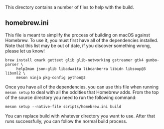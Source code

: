 This directory contains a number of files to help with the build.

## homebrew.ini

This file is meant to simplify the process of building on macOS against
Homebrew. To use it, you must first have all of the dependencies installed.
Note that this list may be out of date, if you discover something wrong, please
let us know!

```
brew install cmark gettext glib glib-networking gstreamer gtk4 gumbo-parser \
     help2man json-glib libadwaita libcanberra libidn libsoup@3 libxml2 \
     meson ninja pkg-config python@3
```

Once you have all of the dependencies, you can use this file when running
`meson setup` to deal with all the oddities that Homebrew adds. From the top
of the source directory you need to run the following command:

```
meson setup --native-file scripts/homebrew.ini build
```

You can replace build with whatever directory you want to use. After that runs
successfully, you can follow the normal build process.

